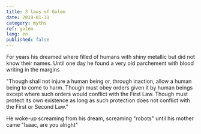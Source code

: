 ```yaml
---
title: 3 laws of Golem
date: 2019-01-31
category: myths
ref: golem
lang: en
published: false
---
```


For years his dreamed where filled of humans with shiny metallic but did not know their names. 
Until one day he found a very old parchement with blood writing in the margins

"Though shall not injure a human being or, through inaction, allow a human being to come to harm.
Though must obey orders given it by human beings except where such orders would conflict with the First Law.
Though must protect its own existence as long as such protection does not conflict with the First or Second Law."

He woke-up screaming from his dream, screaming "robots" until his mother came
"Isaac, are you alright"
